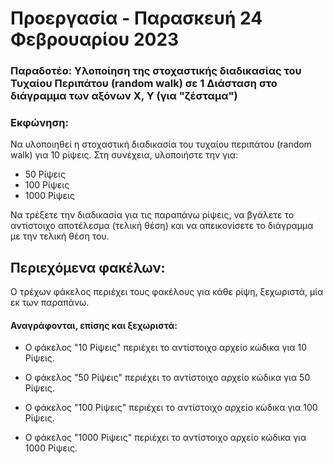 # Προεργασία - Παρασκευή 24 Φεβρουαρίου 2023

### Παραδοτέο: Υλοποίηση της στοχαστικής διαδικασίας του Τυχαίου Περιπάτου (random walk) σε 1 Διάσταση στο διάγραμμα των αξόνων Χ, Υ (για "ζέσταμα")

### Εκφώνηση:

Να υλοποιηθεί η στοχαστική διαδικασία του τυχαίου περιπάτου (random walk) για 10 ρίψεις.
Στη συνέχεια, υλοποιήστε την για:

  * 50 Ρίψεις
  * 100 Ρίψεις
  * 1000 Ρίψεις

Να τρέξετε την διαδικασία για τις παραπάνω ρίψεις, να βγάλετε το αντίστοιχο αποτέλεσμα (τελική θέση) και να απεικονίσετε το διάγραμμα με την τελική θέση του.

## Περιεχόμενα φακέλων:

Ο τρέχων φάκελος περιέχει τους φακέλους για κάθε ρίψη, ξεχωριστά, μία εκ των παραπάνω.

#### Αναγράφονται, επίσης και ξεχωριστά:

* Ο φάκελος "10 Ρίψεις" περιέχει το αντίστοιχο αρχείο κώδικα για 10 Ρίψεις.

* Ο φάκελος "50 Ρίψεις" περιέχει το αντίστοιχο αρχείο κώδικα για 50 Ρίψεις.

* Ο φάκελος "100 Ρίψεις" περιέχει το αντίστοιχο αρχείο κώδικα για 100 Ρίψεις.

* Ο φάκελος "1000 Ρίψεις" περιέχει το αντίστοιχο αρχείο κώδικα για 1000 Ρίψεις.
